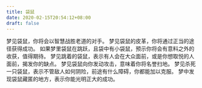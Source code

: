 ```yaml
---
title: 袋鼠
date: 2020-02-15T20:54:12+08:00
draft: false
---
```


梦见袋鼠，你将会以智慧战胜老道的对手。
梦见袋鼠的皮革，你将通过正当的途径获得成功。
如果梦里袋鼠在跳跃，且袋中有小袋鼠，预示你将会有意料之外的收获，值得期待。
梦见跳着的袋鼠，表示有人会在大众面前，或是你想取悦的人面前，揭发你的缺点。
梦见袋鼠向你发动攻击，意味着你将名誉扫地。
梦见杀死一只袋鼠，表示不管敌人如何阴险，前途有什么障碍，你都能加以克服。
梦中发现袋鼠藏匿的地方，表示你能光明正大的成功。

